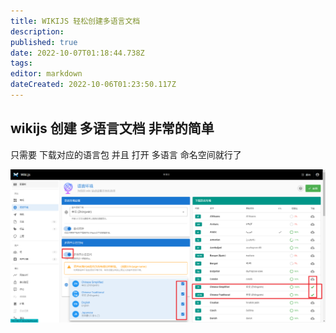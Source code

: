 ```yaml
---
title: WIKIJS 轻松创建多语言文档
description: 
published: true
date: 2022-10-07T01:18:44.738Z
tags: 
editor: markdown
dateCreated: 2022-10-06T01:23:50.117Z
---
```


## wikijs 创建 多语言文档 非常的简单 


只需要 下载对应的语言包 并且 打开 多语言 命名空间就行了 

![snipaste_2022-10-06_10-48-40.png](/images/snipaste_2022-10-06_10-48-40.png)

